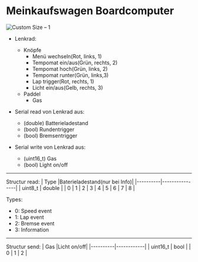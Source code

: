 # Meinkaufswagen Boardcomputer

![Custom Size – 1](https://user-images.githubusercontent.com/42813640/138115646-2b979ced-8770-4fd1-91bc-3f7921b098bd.png)


- Lenkrad:
  -	Knöpfe
    -	Menü wechseln(Rot, links, 1)
    -	Tempomat ein/aus(Grün, rechts, 2)
    -	Tempomat hoch(Grün, links, 2)
    -	Tempomat runter(Grün, links,3)
    -	Lap trigger(Rot, rechts, 1)
    -	Licht ein/aus(Gelb, rechts, 3)
  -	Paddel
    -	Gas

- Serial read von Lenkrad aus:
  -	(double) Batterieladestand
  -	(bool) Rundentrigger
  -	(bool) Bremsentrigger

- Serial write von Lenkrad aus:
  -	(uint16_t) Gas
  -	(bool) Light on/off

---------------

Structur read:
| Type     |Baterieladestand(nur bei Info)|
|----------|----------------|
| uint8_t  |   double       |
|     0    | 1 \| 2 \| 3 \| 4 \| 5 \| 6 \| 7 \| 8 | 

Types:
- 0: Speed event
- 1: Lap event
- 2: Bremse event
- 3: Information

---------------

Structur send:
| Gas      |Licht on/off|
|----------|------------|
| uint16_t |   bool     |
|  0 \| 1  |     2      | 

